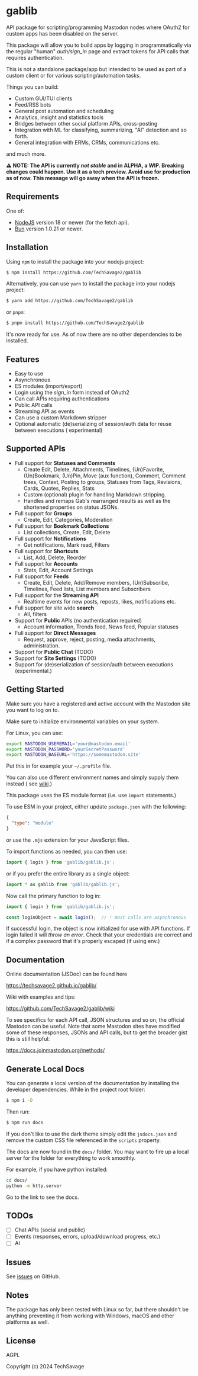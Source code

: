 gablib
======

API package for scripting/programming Mastodon nodes where OAuth2 for custom apps has been disabled
on the server.

This package will allow you to build apps by logging in programmatically via the regular "human"
_auth/sign_in_ page and extract tokens for API calls that requires authentication.

This is not a standalone package/app but intended to be used as part of a custom client or for
various scripting/automation tasks.

Things you can build:

- Custom GUI/TUI clients
- Feed/RSS bots
- General post automation and scheduling
- Analytics, insight and statistics tools
- Bridges between other social platform APIs, cross-posting
- Integration with ML for classifying, summarizing, "AI" detection and so forth.
- General integration with ERMs, CRMs, communications etc.

and much more.

**⚠️ NOTE: The API is currently _not stable_ and in ALPHA, a WIP. Breaking changes could happen. Use
it as a tech preview. Avoid use for production as of now. This message will go away when the API is
frozen.**

Requirements
------------

One of:

- [NodeJS](https://nodejs.org/en/) version 18 or newer (for the fetch api).
- [Bun](https://bun.sh/) version 1.0.21 or newer.

Installation
------------

Using `npm` to install the package into your nodejs project:

```bash
$ npm install https://github.com/TechSavage2/gablib
```

Alternatively, you can use `yarn` to install the package into your nodejs project:

```bash
$ yarn add https://github.com/TechSavage2/gablib
```

or `pnpm`:

```bash
$ pnpm install https://github.com/TechSavage2/gablib
```

It's now ready for use. As of now there are no other dependencies to be installed.

Features
--------

- Easy to use
- Asynchronous
- ES modules (import/export)
- Login using the _sign_in_ form instead of OAuth2
- Can call APIs requiring authentications
- Public API calls
- Streaming API as events
- Can use a custom Markdown stripper
- Optional automatic (de)serializing of session/auth data for reuse between executions (
  experimental)

Supported APIs
--------------

- Full support for **Statuses and Comments**
    - Create Edit, Delete, Attachments, Timelines, (Un)Favorite, (Un)Bookmark, (Un)Pin, Move (aux
      function), Comment, Comment trees, Context, Posting to groups, Statuses from Tags, Revisions,
      Cards, Quotes, Replies, Stats
    - Custom (optional) plugin for handling Markdown stripping.
    - Handles and remaps Gab's rearranged results as well as the shortened properties on status
      JSONs.
- Full support for **Groups**
    - Create, Edit, Categories, Moderation
- Full support for **Bookmark Collections**
    - List collections, Create, Edit, Delete
- Full support for **Notifications**
    - Get notifications, Mark read, Filters
- Full support for **Shortcuts**
    - List, Add, Delete, Reorder
- Full support for **Accounts**
    - Stats, Edit, Account Settings
- Full support for **Feeds**
    - Create, Edit, Delete, Add/Remove members, (Un)Subscribe, Timelines, Feed lists, List members
      and Subscribers
- Full support for the **Streaming API**
    - Realtime events for new posts, reposts, likes, notifications etc.
- Full support for site wide **search**
    - All, filters
- Support for **Public** APIs (no authentication required)
    - Account information, Trends feed, News feed, Popular statuses
- Full support for **Direct Messages**
    - Request, approve, reject, posting, media attachments, administration.
- Support for **Public Chat** (TODO)
- Support for **Site Settings** (TODO)
- Support for (de)serialization of session/auth between executions (experimental.)

Getting Started
---------------

Make sure you have a registered and active account with the Mastodon site you want to log on to.

Make sure to initialize environmental variables on your system.

For Linux, you can use:

```bash
export MASTODON_USEREMAIL='your@mastodon.email'
export MASTODON_PASSWORD='yourSecretPassword'
export MASTODON_BASEURL='https://somemastodon.site'
```

Put this in for example your `~/.profile` file.

You can also use different environment names and simply supply them instead (
see [wiki](https://github.com/TechSavage2/gablib/wiki/Authenticating).)

This package uses the ES module format (i.e. use `import` statements.)

To use ESM in your project, either update `package.json` with the following:

```json
{
  "type": "module"
}
```

or use the `.mjs` extension for your JavaScript files.

To import functions as needed, you can then use:

```JavaScript
import { login } from 'gablib/gablib.js';
```

or if you prefer the entire library as a single object:

```JavaScript
import * as gablib from 'gablib/gablib.js';
```

Now call the primary function to log in:

```JavaScript
import { login } from 'gablib/gablib.js';

const loginObject = await login();  // ! most calls are asynchronous
```

If successful login, the object is now initialized for use with API functions. If login failed it
will _throw an error_. Check that your credentials are correct and if a complex password that it's
properly escaped (if using env.)

Documentation
-------------

Online documentation (JSDoc) can be found here

https://techsavage2.github.io/gablib/

Wiki with examples and tips:

https://github.com/TechSavage2/gablib/wiki

To see specifics for each API call, JSON structures and so on, the official Mastodon can be useful.
Note that some Mastodon sites have modified some of these responses, JSONs and API calls, but to get
the broader gist this is still helpful:

https://docs.joinmastodon.org/methods/

Generate Local Docs
-------------------

You can generate a local version of the documentation by installing the developer dependencies.
While in the project root folder:

```bash
$ npm i -D
```

Then run:

```bash
$ npm run docs
```

If you don't like to use the dark theme simply edit the `jsdocs.json` and remove the custom CSS file
referenced in the `scripts` property.

The docs are now found in the `docs/` folder. You may want to fire up a local server for the folder
for everything to work smoothly.

For example, if you have python installed:

```bash
cd docs/
python -m http.server
```

Go to the link to see the docs.

TODOs
-----

- [ ] Chat APIs (social and public)
- [ ] Events (responses, errors, upload/download progress, etc.)
- [ ] AI

Issues
------

See [issues](https://github.com/TechSavage2/gablib/issues) on GitHub.

Notes
-----

The package has only been tested with Linux so far, but there shouldn't be anything preventing it
from working with Windows, macOS and other platforms as well.

License
-------

AGPL

Copyright (c) 2024 TechSavage
